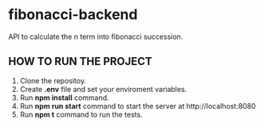 # fibonacci-backend
API to calculate the n term into fibonacci succession.

## HOW TO RUN THE PROJECT

1. Clone the repositoy.
2. Create **.env** file and set your enviroment variables.
3. Run **npm install** command.
4. Run **npm run start** command to start the server at http://localhost:8080
5. Run **npm t** command to run the tests.

